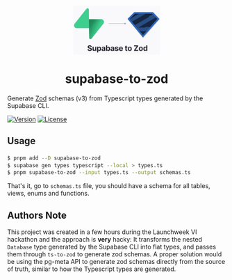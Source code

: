 <div align="center">
  <img src="assets/supabase-to-zod-logo.jpg" width="200px" align="center" />
  <h1 align="center">supabase-to-zod</h1>
</div>

Generate [Zod](https://github.com/colinhacks/zod) schemas (v3) from Typescript types generated by the Supabase CLI.

[![Version](https://img.shields.io/npm/v/supabase-to-zod.svg)](https://npmjs.org/package/supabase-to-zod)
[![License](https://img.shields.io/npm/l/supabase-to-zod.svg)](https://github.com/psteinroe/supabase-to-zod/blob/main/LICENSE)

## Usage

```sh
$ pnpm add --D supabase-to-zod
$ supabase gen types typescript --local > types.ts
$ pnpm supabase-to-zod --input types.ts --output schemas.ts
```

That's it, go to `schemas.ts` file, you should have a schema for all tables, views, enums and functions.

## Authors Note
This project was created in a few hours during the Launchweek VI hackathon and the approach is **very** hacky: It transforms the nested `Database` type generated by the Supabase CLI into flat types, and passes them through `ts-to-zod` to generate zod schemas. A proper solution would be using the pg-meta API to generate zod schemas directly from the source of truth, similar to how the Typescript types are generated. 
